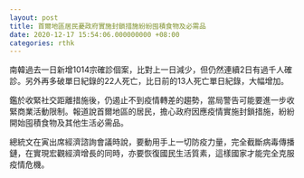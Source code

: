 ```yaml
---
layout: post
title: 首爾地區居民憂政府實施封鎖措施紛紛囤積食物及必需品
date: 2020-12-17 15:54:06.000000000 +08:00
categories: rthk
---
```


南韓過去一日新增1014宗確診個案，比對上一日減少，但仍然連續2日有過千人確診。另外再多破單日紀錄的22人死亡，比日前的13人死亡單日紀錄，大幅增加。

鑑於收緊社交距離措施後，仍遏止不到疫情轉差的趨勢，當局警告可能要進一步收緊商業活動限制。報道說首爾地區的居民，擔心政府因應疫情實施封鎖措施，紛紛開始囤積食物及其他生活必需品。

總統文在寅出席經濟諮詢會議時說，要動用手上一切防疫力量，完全截斷病毒傳播鏈，在實現宏觀經濟增長的同時，亦要恢復國民生活質素，這樣國家才能完全克服疫情危機。
